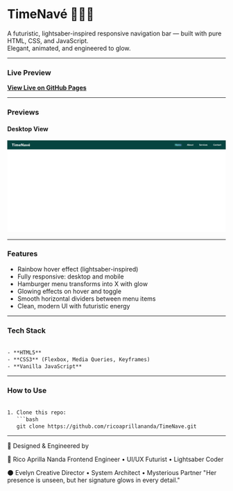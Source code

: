 # TimeNavé 🩵💚💜

A futuristic, lightsaber-inspired responsive navigation bar — built with pure HTML, CSS, and JavaScript.  
Elegant, animated, and engineered to glow.

---

### Live Preview

**[View Live on GitHub Pages](https://ricoaprillananda.github.io/TimeNave/)** 

---

### Previews

#### Desktop View
![Desktop Preview](preview1.PNG)

---

### Features

-  Rainbow hover effect (lightsaber-inspired)
-  Fully responsive: desktop and mobile
-  Hamburger menu transforms into X with glow
-  Glowing effects on hover and toggle
-  Smooth horizontal dividers between menu items
-  Clean, modern UI with futuristic energy

---

### Tech Stack

```

- **HTML5**
- **CSS3** (Flexbox, Media Queries, Keyframes)
- **Vanilla JavaScript**

```

---

### How to Use

```

1. Clone this repo:
   ```bash
   git clone https://github.com/ricoaprillananda/TimeNave.git

```
  

---

💎 Designed & Engineered by


🍃 Rico Aprilla Nanda
Frontend Engineer • UI/UX Futurist • Lightsaber Coder

🌑 Evelyn
Creative Director • System Architect • Mysterious Partner
"Her presence is unseen, but her signature glows in every detail."

